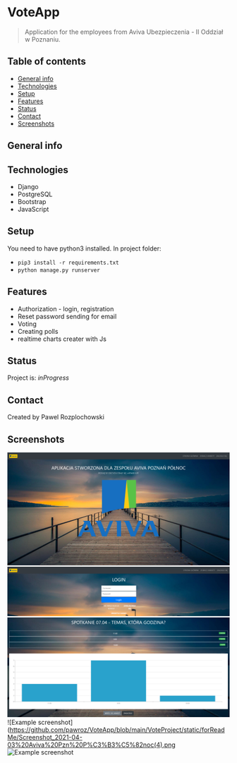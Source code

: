 # VoteApp
> Application for the employees from Aviva Ubezpieczenia - II Oddział w Poznaniu.

## Table of contents
* [General info](#general-info)
* [Technologies](#technologies)
* [Setup](#setup)
* [Features](#features)
* [Status](#status)
* [Contact](#contact)
* [Screenshots](#screenshots)

## General info



## Technologies
* Django
* PostgreSQL
* Bootstrap
* JavaScript

## Setup
You need to have python3 installed. In project folder: 
* `pip3 install -r requirements.txt`
* `python manage.py runserver`



## Features
* Authorization - login, registration
* Reset password sending for email
* Voting
* Creating polls
* realtime charts creater with Js

## Status
Project is: _inProgress_


## Contact
Created by Pawel Rozplochowski

## Screenshots
![Example screenshot](https://github.com/pawroz/VoteApp/blob/main/VoteProject/static/forReadMe/Screenshot_2021-04-03%20Aviva%20Pzn%20P%C3%B3%C5%82noc.png)
![Example screenshot](https://github.com/pawroz/VoteApp/blob/main/VoteProject/static/forReadMe/Screenshot_2021-04-03%20Aviva%20Pzn%20P%C3%B3%C5%82noc(1).png)
![Example screenshot](https://github.com/pawroz/VoteApp/blob/main/VoteProject/static/forReadMe/Screenshot_2021-04-03%20Aviva%20Pzn%20P%C3%B3%C5%82noc(3).png)
![Example screenshot](https://github.com/pawroz/VoteApp/blob/main/VoteProject/static/forReadMe/Screenshot_2021-04-03%20Aviva%20Pzn%20P%C3%B3%C5%82noc(4).png
![Example screenshot](./images/zmiana_dyzuru.png)
